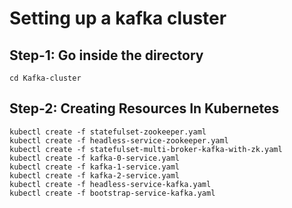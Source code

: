 # Setting up a kafka cluster
## Step-1: Go inside the directory
```
cd Kafka-cluster
```
## Step-2: Creating Resources In Kubernetes
```
kubectl create -f statefulset-zookeeper.yaml
kubectl create -f headless-service-zookeeper.yaml
kubectl create -f statefulset-multi-broker-kafka-with-zk.yaml
kubectl create -f kafka-0-service.yaml
kubectl create -f kafka-1-service.yaml
kubectl create -f kafka-2-service.yaml
kubectl create -f headless-service-kafka.yaml
kubectl create -f bootstrap-service-kafka.yaml
```
